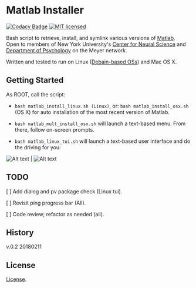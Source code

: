 # Matlab Installer

[![Codacy Badge](https://api.codacy.com/project/badge/Grade/c7574e6abc1840ab95a0f622170a9af1)](https://www.codacy.com/app/marshki/matlab_installer?utm_source=github.com&amp;utm_medium=referral&amp;utm_content=marshki/matlab_installer&amp;utm_campaign=Badge_Grade)
[![MIT licensed](https://img.shields.io/badge/license-MIT-blue.svg)](https://raw.githubusercontent.com/hyperium/hyper/master/LICENSE)

Bash script to retrieve, install, and symlink various versions of [Matlab](https://www.mathworks.com/products/matlab.html).   
Open to members of New York University's [Center for Neural Science](http://www.cns.nyu.edu/) and [Department of Psychology](http://www.psych.nyu.edu/psychology.html) on the Meyer network.   

Written and tested to run on Linux ([Debain-based OSs](https://www.debian.org/derivatives/#list)) and Mac OS X.  

## Getting Started 

As ROOT, call the script: 

* `bash matlab_install_linux.sh (Linux)`, or: `bash matlab_install_osx.sh` (OS X) for auto installation of the most recent version of Matlab. 

* `bash matlab_mult_install_osx.sh` will launch a text-based menu. From there, follow on-screen prompts.

* `bash matlab_linux_tui.sh` will launch a text-based user interface and do the driving for you: 

![Alt text](https://github.com/marshki/matlab_installer/blob/master/docs/ping_cns.png "ping") | ![Alt text](https://github.com/marshki/matlab_installer/blob/master/docs/retrieve_matlab.png "retrieve")     
## TODO

[ ] Add dialog and pv package check (Linux tui).  

[ ] Revisit ping progress bar (All). 

[ ] Code review; refactor as needed (all). 

## History 
v.0.2 20180211

## License 
[License](https://github.com/marshki/matlab_installer/blob/master/LICENSE). 
